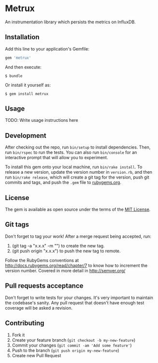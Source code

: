 # Metrux

An instrumentation library which persists the metrics on InfluxDB.

## Installation

Add this line to your application's Gemfile:

```ruby
gem 'metrux'
```

And then execute:

    $ bundle

Or install it yourself as:

    $ gem install metrux

## Usage

TODO: Write usage instructions here

## Development

After checking out the repo, run `bin/setup` to install dependencies. Then, run `bin/rspec` to run the tests. You can also run `bin/console` for an interactive prompt that will allow you to experiment.

To install this gem onto your local machine, run `bin/rake install`. To release a new version, update the version number in `version.rb`, and then run `bin/rake release`, which will create a git tag for the version, push git commits and tags, and push the `.gem` file to [rubygems.org](https://rubygems.org).

## License

The gem is available as open source under the terms of the [MIT License](http://opensource.org/licenses/MIT).

## Git tags

Don't forget to tag your work! After a merge request being accepted, run:

1. (git tag -a "x.x.x" -m "") to create the new tag.
2. (git push origin "x.x.x") to push the new tag to remote.

Follow the RubyGems conventions at http://docs.rubygems.org/read/chapter/7 to know how to increment the version number. Covered in more detail in http://semver.org/

## Pull requests acceptance

Don't forget to write tests for your changes. It's very important to maintain the codebase's sanity. Any pull request that doesn't have enough test coverage will be asked a revision.

## Contributing

1. Fork it
2. Create your feature branch (`git checkout -b my-new-feature`)
3. Commit your changes (`git commit -am 'Add some feature'`)
4. Push to the branch (`git push origin my-new-feature`)
5. Create new Pull Request
